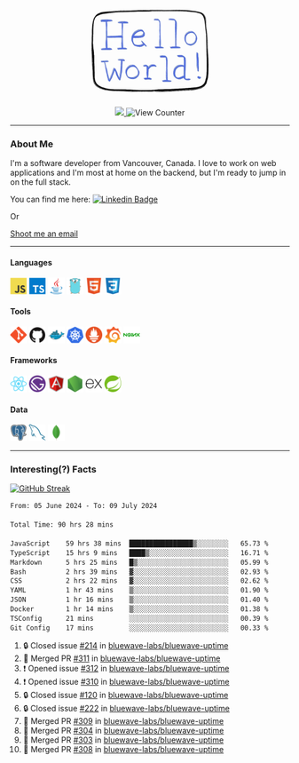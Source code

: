 <div align="center">
    <img src="./img/hello_world.webp" height="200px" width="">
    <div>
        <a href="https://www.linkedin.com/in/ajhollid">
            <img src="https://img.shields.io/badge/LinkedIn-blue"/>
        </a>
        <img src="https://komarev.com/ghpvc/?username=ajhollid&color=yellow" alt="View Counter">
    </div>
</div>

---

### About Me

I'm a software developer from Vancouver, Canada. I love to work on web applications and I'm most at home on the backend, but I'm ready to jump in on the full stack.

You can find me here: [![Linkedin Badge](https://img.shields.io/badge/-ajhollid-blue?style=flat&logo=Linkedin&logoColor=white)](https://www.linkedin.com/in/ajhollid)

Or

[Shoot me an email](mailto:ajhollid@gmail.com)

---

#### Languages

<div>
    <img src="./img/devicons/javascript-original.svg" width=30 height=30 alt="JavaScript">
    <img src="/img/devicons/typescript-original.svg" width=30 height=30 alt="TypeScript">
    <img src="./img/devicons/java-original.svg" width=30 height=30 alt="Java">
    <img src="./img/devicons/go-original.svg" width=30 height=30 alt="Golang">
    <img src="./img/devicons/html5-original.svg" width=30 height=30 alt="HTML 5">
    <img src="./img/devicons/css3-original.svg" width=30 height=30 alt="CSS 3">
</div>

#### Tools

<div>
    <img src="./img/devicons/git-original.svg" width=30 height=30 alt="Git">
    <img src="./img/devicons/github-original.svg" width=30 height=30 alt="Github">
    <img src="./img/devicons/docker-original.svg" width=30 
    height=30 alt="Docker">
    <img src="./img/devicons/kubernetes-original.svg" width=30 height=30 alt="K8">
    <img src="./img/devicons/prometheus-original.svg" width=30 height=30 alt="Prometheus">
    <img src="./img/devicons/grafana-original.svg" width=30 height=30 alt="Grafana">
    <img src="./img/devicons/nginx-original.svg" width=30 height=30 alt="Nginx">
</div>

#### Frameworks

<div>
    <img src="./img/devicons/react-original.svg" width=30 height=30 alt="React">
    <img src="./img/devicons/gatsby-original.svg" width=30 height=30 alt="Gatsby">
    <img src="./img/devicons/angularjs-original.svg" width=30 height=30 alt="AngularJS">
    <img src="./img/devicons/nodejs-original.svg" width=30 height=30 alt="NodeJS">
    <img src="./img/devicons/express-original.svg" width=30 height=30 alt="Express">
    <img src="./img/devicons/spring-original.svg" width=30 height=30 alt="Spring">
</div>

#### Data

<div>
    <img src="./img/devicons/postgresql-original.svg" width=30 height=30 alt="Postgresql">
    <img src="./img/devicons/mysql-original.svg" width=30 height=30 alt="Mysql">
    <img src="./img/devicons/mongodb-original.svg" width=30 height=30 alt="MongoDB">
</div>

---

### Interesting(?) Facts

[![GitHub Streak](http://github-readme-streak-stats.herokuapp.com?user=ajhollid)](https://git.io/streak-stats)

 <!--START_SECTION:waka-->

```txt
From: 05 June 2024 - To: 09 July 2024

Total Time: 90 hrs 28 mins

JavaScript    59 hrs 38 mins  ████████████████▒░░░░░░░░   65.73 %
TypeScript    15 hrs 9 mins   ████▒░░░░░░░░░░░░░░░░░░░░   16.71 %
Markdown      5 hrs 25 mins   █▒░░░░░░░░░░░░░░░░░░░░░░░   05.99 %
Bash          2 hrs 39 mins   ▓░░░░░░░░░░░░░░░░░░░░░░░░   02.93 %
CSS           2 hrs 22 mins   ▓░░░░░░░░░░░░░░░░░░░░░░░░   02.62 %
YAML          1 hr 43 mins    ▒░░░░░░░░░░░░░░░░░░░░░░░░   01.90 %
JSON          1 hr 16 mins    ▒░░░░░░░░░░░░░░░░░░░░░░░░   01.40 %
Docker        1 hr 14 mins    ▒░░░░░░░░░░░░░░░░░░░░░░░░   01.38 %
TSConfig      21 mins         ░░░░░░░░░░░░░░░░░░░░░░░░░   00.39 %
Git Config    17 mins         ░░░░░░░░░░░░░░░░░░░░░░░░░   00.33 %
```

<!--END_SECTION:waka-->


<!--START_SECTION:activity-->
1. 🔒 Closed issue [#214](https://github.com/bluewave-labs/bluewave-uptime/issues/214) in [bluewave-labs/bluewave-uptime](https://github.com/bluewave-labs/bluewave-uptime)
2. 🎉 Merged PR [#311](https://github.com/bluewave-labs/bluewave-uptime/pull/311) in [bluewave-labs/bluewave-uptime](https://github.com/bluewave-labs/bluewave-uptime)
3. ❗ Opened issue [#312](https://github.com/bluewave-labs/bluewave-uptime/issues/312) in [bluewave-labs/bluewave-uptime](https://github.com/bluewave-labs/bluewave-uptime)
4. ❗ Opened issue [#310](https://github.com/bluewave-labs/bluewave-uptime/issues/310) in [bluewave-labs/bluewave-uptime](https://github.com/bluewave-labs/bluewave-uptime)
5. 🔒 Closed issue [#120](https://github.com/bluewave-labs/bluewave-uptime/issues/120) in [bluewave-labs/bluewave-uptime](https://github.com/bluewave-labs/bluewave-uptime)
6. 🔒 Closed issue [#222](https://github.com/bluewave-labs/bluewave-uptime/issues/222) in [bluewave-labs/bluewave-uptime](https://github.com/bluewave-labs/bluewave-uptime)
7. 🎉 Merged PR [#309](https://github.com/bluewave-labs/bluewave-uptime/pull/309) in [bluewave-labs/bluewave-uptime](https://github.com/bluewave-labs/bluewave-uptime)
8. 🎉 Merged PR [#304](https://github.com/bluewave-labs/bluewave-uptime/pull/304) in [bluewave-labs/bluewave-uptime](https://github.com/bluewave-labs/bluewave-uptime)
9. 🎉 Merged PR [#303](https://github.com/bluewave-labs/bluewave-uptime/pull/303) in [bluewave-labs/bluewave-uptime](https://github.com/bluewave-labs/bluewave-uptime)
10. 🎉 Merged PR [#308](https://github.com/bluewave-labs/bluewave-uptime/pull/308) in [bluewave-labs/bluewave-uptime](https://github.com/bluewave-labs/bluewave-uptime)
<!--END_SECTION:activity-->
